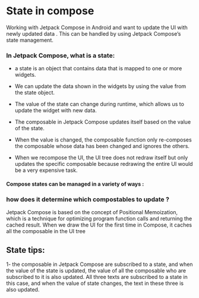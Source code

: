 # State in compose

Working with Jetpack Compose in Android and want to update the UI with newly updated data . This can be handled by using Jetpack Compose’s state management. 



### In Jetpack Compose, what is a state:

- a state is an object that contains data that is mapped to one or more widgets.

- We can update the data shown in the widgets by using the value from the state object.

- The value of the state can change during runtime, which allows us to update the widget with new data.

- The composable in Jetpack Compose updates itself based on the value of the state.

- When the value is changed, the composable function only re-composes the composable whose data has been changed and ignores the others.

- When we recompose the UI, the UI tree does not redraw itself but only updates the specific composable because redrawing the entire UI would be a very expensive task. 
  
  







#### Compose states can be managed in a variety of ways :









### how does it determine which compostables to update ?

Jetpack Compose is based on the concept of Positional Memoization, which is a technique for optimizing program function calls and returning the cached result. When we draw the UI for the first time in Compose, it caches all the composable in the UI tree









## State tips:

1- the composable in Jetpack Compose are subscribed to a state, and when the value of the state is updated, the value of all the composable who are subscribed to it is also updated. All three texts are subscribed to a state in this case, and when the value of state changes, the text in these three is also updated.


